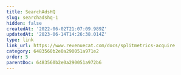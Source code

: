 ```yaml
---
title: SearchAdsHQ
slug: searchadshq-1
hidden: false
createdAt: '2022-06-02T21:07:09.989Z'
updatedAt: '2023-06-14T14:26:38.014Z'
type: link
link_url: https://www.revenuecat.com/docs/splitmetrics-acquire
category: 6483560b2e0a290051a971e2
order: 5
parentDoc: 6483560b2e0a290051a972b6
---
```


